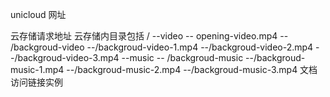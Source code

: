 <!--
 * @Description:
 * @Autor: caihq
 * @Date: 2025-03-15 09:39:54
 * @LastEditTime: 2025-03-15 11:27:31
 * @FilePath: /uni-ai-chat/项目文档/unicloud云空间/说明文档.md
-->

unicloud 网址 [](https://unicloud.dcloud.net.cn/)

云存储请求地址 [](https://mp-51f2d98b-a71a-4395-aaef-36c69c9fa62b.cdn.bspapp.com)
云存储内目录包括
/
--video
-- opening-video.mp4
-- /backgroud-video
--/backgroud-video-1.mp4
--/backgroud-video-2.mp4
--/backgroud-video-3.mp4
--music
-- /backgroud-music
--/backgroud-music-1.mp4
--/backgroud-music-2.mp4
--/backgroud-music-3.mp4
文档访问链接实例
[](https://mp-51f2d98b-a71a-4395-aaef-36c69c9fa62b.cdn.bspapp.com/video/opening-video.mp4)

[](https://mp-51f2d98b-a71a-4395-aaef-36c69c9fa62b.cdn.bspapp.com/video/backgroud-video/backgroud-video-1.mp4)
